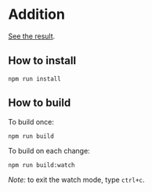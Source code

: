 # Addition

[See the result](https://powercoders-switzerland.github.io/2021-1-web-dev/03-react/examples/04-addition/).

## How to install

```
npm run install
```

## How to build

To build once:

```
npm run build
```

To build on each change:

```
npm run build:watch
```

_Note:_ to exit the watch mode, type `ctrl+c`.
